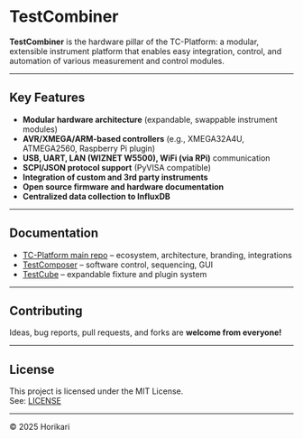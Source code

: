 # TestCombiner

**TestCombiner** is the hardware pillar of the TC-Platform: a modular, extensible instrument platform that enables easy integration, control, and automation of various measurement and control modules.

---

## Key Features

- **Modular hardware architecture** (expandable, swappable instrument modules)
- **AVR/XMEGA/ARM-based controllers** (e.g., XMEGA32A4U, ATMEGA2560, Raspberry Pi plugin)
- **USB, UART, LAN (WIZNET W5500), WiFi (via RPi)** communication
- **SCPI/JSON protocol support** (PyVISA compatible)
- **Integration of custom and 3rd party instruments**
- **Open source firmware and hardware documentation**
- **Centralized data collection to InfluxDB**

---

## Documentation

- [TC-Platform main repo](https://github.com/Horikari/TC-Platform) – ecosystem, architecture, branding, integrations
- [TestComposer](https://github.com/Horikari/TestComposer) – software control, sequencing, GUI
- [TestCube](https://github.com/Horikari/TestCube) – expandable fixture and plugin system

---

## Contributing

Ideas, bug reports, pull requests, and forks are **welcome from everyone!**

---

## License

This project is licensed under the MIT License.  
See: [LICENSE](LICENSE)

---

© 2025 Horikari
